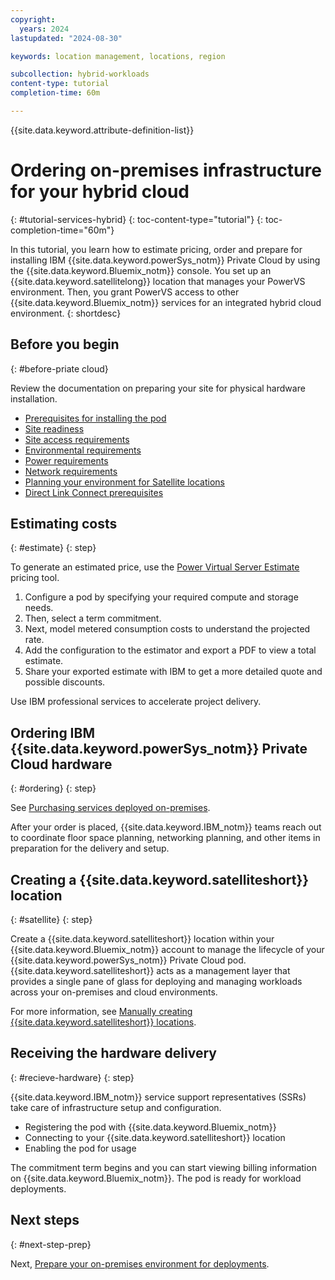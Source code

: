 ```yaml
---
copyright:
  years: 2024
lastupdated: "2024-08-30"

keywords: location management, locations, region

subcollection: hybrid-workloads
content-type: tutorial
completion-time: 60m

---
```


{{site.data.keyword.attribute-definition-list}}

# Ordering on-premises infrastructure for your hybrid cloud
{: #tutorial-services-hybrid}
{: toc-content-type="tutorial"}
{: toc-completion-time="60m"}

In this tutorial, you learn how to estimate pricing, order and prepare for installing IBM {{site.data.keyword.powerSys_notm}} Private Cloud by using the {{site.data.keyword.Bluemix_notm}} console. You set up an {{site.data.keyword.satellitelong}} location that manages your PowerVS environment. Then, you grant PowerVS access to other {{site.data.keyword.Bluemix_notm}} services for an integrated hybrid cloud environment.
{: shortdesc}

## Before you begin
{: #before-priate cloud}

Review the documentation on preparing your site for physical hardware installation.
- [Prerequisites for installing the pod](/docs/power-iaas?topic=power-iaas-pre_installation_checklist)
- [Site readiness](/power-iaas?topic=power-iaas-site-readiness)
- [Site access requirements](/docs/power-iaas?topic=power-iaas-site-access-requirements)
- [Environmental requirements](/power-iaas?topic=power-iaas-environmental-requirements)
- [Power requirements](/docs/power-iaas?topic=power-iaas-power-requirements)
- [Network requirements](/docs/power-iaas?topic=power-iaas-network-requirements)
- [Planning your environment for Satellite locations](/docs/satellite?topic=satellite-infrastructure-plan)
- [Direct Link Connect prerequisites](/docs/direct-link?topic=direct-link-ibm-cloud-dl-connect-prerequisites)


## Estimating costs
{: #estimate}
{: step}

To generate an estimated price, use the [Power Virtual Server Estimate](/power/estimate) pricing tool.

1. Configure a pod by specifying your required compute and storage needs.
1. Then, select a term commitment.
1. Next, model metered consumption costs to understand the projected rate.
1. Add the configuration to the estimator and export a PDF to view a total estimate.
1. Share your exported estimate with IBM to get a more detailed quote and possible discounts.

Use IBM professional services to accelerate project delivery.

## Ordering IBM {{site.data.keyword.powerSys_notm}} Private Cloud hardware
{: #ordering}
{: step}

See [Purchasing services deployed on-premises](/docs/billing-usage?topic=billing-usage-service-comit).

After your order is placed, {{site.data.keyword.IBM_notm}} teams reach out to coordinate floor space planning, networking planning, and other items in preparation for the delivery and setup.

## Creating a {{site.data.keyword.satelliteshort}} location
{: #satellite}
{: step}

Create a {{site.data.keyword.satelliteshort}} location within your {{site.data.keyword.Bluemix_notm}} account to manage the lifecycle of your {{site.data.keyword.powerSys_notm}} Private Cloud pod. {{site.data.keyword.satelliteshort}} acts as a management layer that provides a single pane of glass for deploying and managing workloads across your on-premises and cloud environments.

For more information, see [Manually creating {{site.data.keyword.satelliteshort}} locations](/docs/satellite?topic=satellite-loc-manual-create).



## Receiving the hardware delivery
{: #recieve-hardware}
{: step}

{{site.data.keyword.IBM_notm}} service support representatives (SSRs) take care of infrastructure setup and configuration.

- Registering the pod with {{site.data.keyword.Bluemix_notm}}
- Connecting to your {{site.data.keyword.satelliteshort}} location
- Enabling the pod for usage

The commitment term begins and you can start viewing billing information on {{site.data.keyword.Bluemix_notm}}. The pod is ready for workload deployments.

## Next steps
{: #next-step-prep}

Next, [Prepare your on-premises environment for deployments](/docs-draft/hybrid-workloads?topic=hybrid-workloads-tutorial-prep-hybrid).
